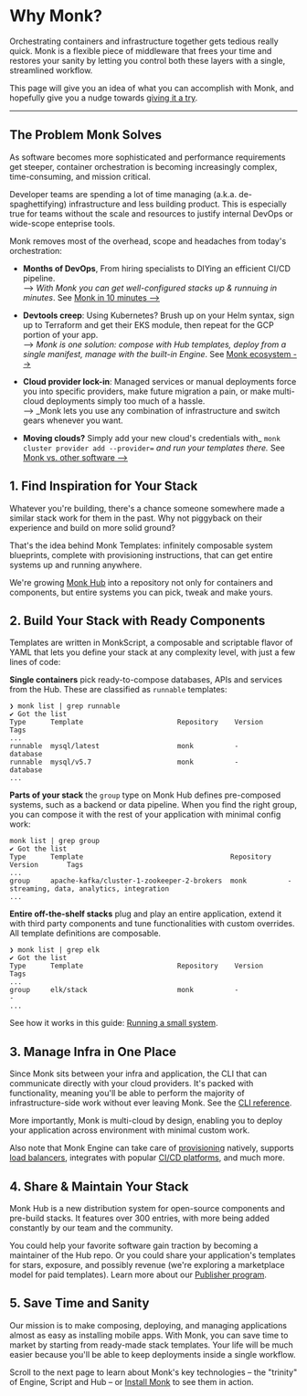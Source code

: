 # Why Monk?

Orchestrating containers and infrastructure together gets tedious really quick. Monk is a flexible piece of middleware that frees your time and restores your sanity by letting you control both these layers with a single, streamlined workflow.

This page will give you an idea of what you can accomplish with Monk, and hopefully give you a nudge towards [giving it a try](get-monk.md).

---
## The Problem Monk Solves

As software becomes more sophisticated and performance requirements get steeper, container orchestration is becoming increasingly complex, time-consuming, and mission critical.

Developer teams are spending a lot of time managing (a.k.a. de-spaghettifying) infrastructure and less building product. This is especially true for teams without the scale and resources to justify internal DevOps or wide-scope enteprise tools.

Monk removes most of the overhead, scope and headaches from today's orchestration:

- **Months of DevOps**, From hiring specialists to DIYing an efficient CI/CD pipeline.<br/> --> _With Monk you can get well-configured stacks up & runnuing in minutes_. See [Monk in 10 minutes -->](monk-in-10.md)

- **Devtools creep**: Using Kubernetes? Brush up on your Helm syntax, sign up to Terraform and get their EKS module, then repeat for the GCP portion of your app.<br/> --> _Monk is one solution: compose with Hub templates, deploy from a single manifest, manage with the built-in Engine_. See [Monk ecosystem -->](key-concepts.md)

- **Cloud provider lock-in**: Managed services or manual deployments force you into specific providers, make future migration a pain, or make multi-cloud deployments simply too much of a hassle.<br/> --> _Monk lets you use any combination of infrastructure and switch gears whenever you want.

- **Moving clouds?** Simply add your new cloud's credentials with_ `monk cluster provider add --provider=` _and run your templates there._ See [Monk vs. other software -->](comparison.md)

## 1. Find Inspiration for Your Stack

Whatever you're building, there's a chance someone somewhere made a similar stack work for them in the past. Why not piggyback on their experience and build on more solid ground?

That's the idea behind Monk Templates: infinitely composable system blueprints, complete with provisioning instructions, that can get entire systems up and running anywhere.

We're growing [Monk Hub](https://monkhub.io) into a repository not only for containers and components, but entire systems you can pick, tweak and make yours.

## 2. Build Your Stack with Ready Components

Templates are written in MonkScript, a composable and scriptable flavor of YAML that lets you define your stack at any complexity level, with just a few lines of code:

**Single containers** pick ready-to-compose databases, APIs and services from the Hub. These are classified as `runnable` templates:

```
❯ monk list | grep runnable
✔ Got the list
Type      Template                       Repository    Version        Tags
...
runnable  mysql/latest                   monk          -              database
runnable  mysql/v5.7                     monk          -              database
...
```

**Parts of your stack** the `group` type on Monk Hub defines pre-composed systems, such as a backend or data pipeline. When you find the right group, you can compose it with the rest of your application with minimal config work:

```
monk list | grep group
✔ Got the list
Type      Template                                    Repository    Version       Tags
...
group     apache-kafka/cluster-1-zookeeper-2-brokers  monk          -             streaming, data, analytics, integration
...
```

**Entire off-the-shelf stacks** plug and play an entire application, extend it with third party components and tune functionalities with custom overrides. All template definitions are composable.

```
❯ monk list | grep elk
✔ Got the list
Type      Template                       Repository    Version           Tags
...
group     elk/stack                      monk          -                 -
...
```

See how it works in this guide: [Running a small system](./guides/basic-app.md).

## 3. Manage Infra in One Place

Since Monk sits between your infra and application, the CLI that can communicate directly with your cloud providers. It's packed with functionality, meaning you'll be able to perform the majority of infrastructure-side work without ever leaving Monk. See the [CLI reference](./cli/monk.md).

More importantly, Monk is multi-cloud by design, enabling you to deploy your application across environment with minimal custom work.

Also note that Monk Engine can take care of [provisioning](./guides/provisioning-via-templates.md) natively, supports [load balancers](./guides/load-balancers.md), integrates with popular [CI/CD platforms](guides/ci-cd.md), and much more.

## 4. Share & Maintain Your Stack

Monk Hub is a new distribution system for open-source components and pre-build stacks. It features over 300 entries, with more being added constantly by our team and the community.

You could help your favorite software gain traction by becoming a maintainer of the Hub repo. Or you could share your application's templates for stars, exposure, and possibly revenue (we're exploring a marketplace model for paid templates). Learn more about our [Publisher program](publishers.md).

## 5. Save Time and Sanity

Our mission is to make composing, deploying, and managing applications almost as easy as installing mobile apps. With Monk, you can save time to market by starting from ready-made stack templates. Your life will be much easier because you'll be able to keep deployments inside a single workflow.

Scroll to the next page to learn about Monk's key technologies – the "trinity" of Engine, Script and Hub – or [Install Monk](get-monk.md) to see them in action.